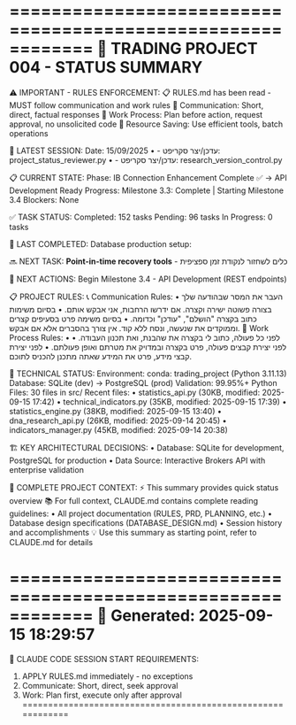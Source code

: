 ============================================================
🎯 TRADING PROJECT 004 - STATUS SUMMARY
============================================================

⚠️ IMPORTANT - RULES ENFORCEMENT:
   📋 RULES.md has been read - MUST follow communication and work rules
   🔹 Communication: Short, direct, factual responses
   🔹 Work Process: Plan before action, request approval, no unsolicited code
   🔹 Resource Saving: Use efficient tools, batch operations

📝 LATEST SESSION:
   Date: 15/09/2025
   • - עדכן/יצר סקריפט: project_status_reviewer.py
   • - עדכן/יצר סקריפט: research_version_control.py

📋 CURRENT STATE:
   Phase: IB Connection Enhancement Complete ✅ → API Development Ready
   Progress: Milestone 3.3: Complete | Starting Milestone 3.4
   Blockers: None

✅ TASK STATUS:
   Completed: 152 tasks
   Pending: 96 tasks
   In Progress: 0 tasks

🏁 LAST COMPLETED:
   Database production setup:

🔜 NEXT TASK:
   **Point-in-time recovery tools** - כלים לשחזור לנקודת זמן ספציפית

🎯 NEXT ACTIONS:
   Begin Milestone 3.4 - API Development (REST endpoints)

📋 PROJECT RULES:
   📞 Communication Rules:
     • העבר את המסר שבהודעה שלך בצורה פשוטה ישירה וקצרה. אם ידרשו הרחבות, אני אבקש אותם.
     • בסיום משימות כתוב בקצרה "הושלם", "עודכן" וכדומה.
     • בסיום משימה פרט בסעיפים קצרים וממוקדים את שנעשה, ונסח ללא קוד. אין צורך בהסברים אלא אם אבקש.
   💼 Work Process Rules:
     • לפני כל פעולה, כתוב לי בקצרה את שהבנת, ואת תכנון העבודה.
     • לפני יצירת קבצים פעולה, פרט בקצרה ובמדויק את מטרתם ואופן פעולתם.
     • לפני יצירת קבצי מידע, פרט את המידע שאתה מתכנן להכניס לתוכם.

🔧 TECHNICAL STATUS:
   Environment: conda: trading_project (Python 3.11.13)
   Database: SQLite (dev) → PostgreSQL (prod)
   Validation: 99.95%+
   Python Files: 30 files in src/
     Recent files:
       • statistics_api.py (30KB, modified: 2025-09-15 17:42)
       • technical_indicators.py (35KB, modified: 2025-09-15 17:39)
       • statistics_engine.py (38KB, modified: 2025-09-15 13:40)
       • dna_research_api.py (26KB, modified: 2025-09-14 20:45)
       • indicators_manager.py (45KB, modified: 2025-09-14 20:38)

🏗️ KEY ARCHITECTURAL DECISIONS:
   • Database: SQLite for development, PostgreSQL for production
   • Data Source: Interactive Brokers API with enterprise validation

📖 COMPLETE PROJECT CONTEXT:
   ⚡ This summary provides quick status overview
   📚 For full context, CLAUDE.md contains complete reading guidelines:
     • All project documentation (RULES, PRD, PLANNING, etc.)
     • Database design specifications (DATABASE_DESIGN.md)
     • Session history and accomplishments
   💡 Use this summary as starting point, refer to CLAUDE.md for details

============================================================
📅 Generated: 2025-09-15 18:29:57
============================================================

🚨 CLAUDE CODE SESSION START REQUIREMENTS:
   1. APPLY RULES.md immediately - no exceptions
   2. Communicate: Short, direct, seek approval
   3. Work: Plan first, execute only after approval
============================================================